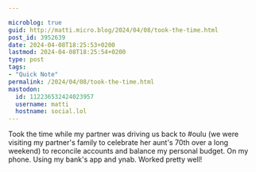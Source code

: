 ```yaml
---

microblog: true
guid: http://matti.micro.blog/2024/04/08/took-the-time.html
post_id: 3952639
date: 2024-04-08T18:25:53+0200
lastmod: 2024-04-08T18:25:54+0200
type: post
tags:
- "Quick Note"
permalink: /2024/04/08/took-the-time.html
mastodon:
  id: 112236532424023957
  username: matti
  hostname: social.lol
---
```

Took the time while my partner was driving us back to #oulu (we were visiting my partner's family to celebrate her aunt's 70th over a long weekend) to reconcile accounts and balance my personal budget. On my phone. Using my bank's app and ynab. Worked pretty well!
